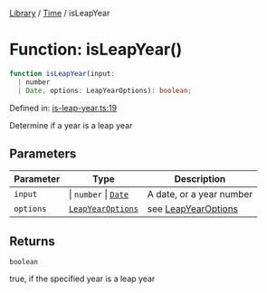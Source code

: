 <!-- markdownlint-disable -->
<!-- cspell: disable -->
[Library](../index.md) / [Time](./index.md) / isLeapYear

# Function: isLeapYear()

```ts
function isLeapYear(input: 
  | number
  | Date, options: LeapYearOptions): boolean;
```

Defined in: [is-leap-year.ts:19](https://github.com/technobuddha/library/blob/main/src/is-leap-year.ts#L19)

Determine if a year is a leap year

## Parameters

| Parameter | Type | Description |
| ------ | ------ | ------ |
| `input` | \| `number` \| [`Date`](https://developer.mozilla.org/docs/Web/JavaScript/Reference/Global_Objects/Date) | A date, or a year number |
| `options` | [`LeapYearOptions`](LeapYearOptions.md) | see [LeapYearOptions](LeapYearOptions.md) |

## Returns

`boolean`

true, if the specified year is a leap year

